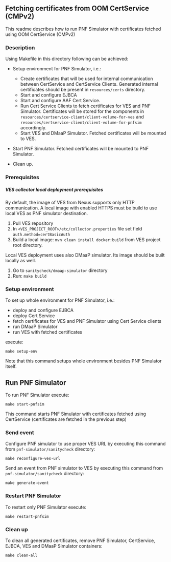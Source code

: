 ## Fetching certificates from OOM CertService (CMPv2)
This readme describes how to run PNF Simulator with certificates fetched using OOM CertService (CMPv2) 

### Description

Using Makefile in this directory following can be achieved:

* Setup environment for PNF Simulator, i.e.:
    * Create certificates that will be used for internal communication between CertService and CertService Clients. 
    Generated internal certificates should be present in `resources/certs` directory.
    * Start and configure EJBCA
    * Start and configure AAF Cert Service.
    * Run Cert Service Clients to fetch certificates for VES and PNF Simulator. Certificates will be stored for the components 
in `resources/certservice-client/client-volume-for-ves` and `resources/certservice-client/client-volume-for-pnfsim` accordingly.
    *  Start VES and DMaaP Simulator. Fetched certificates will be mounted to VES.

* Start PNF Simulator. Fetched certificates will be mounted to PNF Simulator.
* Clean up.
        
### Prerequisites
##### VES collector local deployment prerequisites

By default, the image of VES from Nexus supports only HTTP communication. A local image with enabled HTTPS must be 
build to use local VES as PNF simulator destination.

1. Pull VES repository
2. In `<VES_PROJECT_ROOT>/etc/collector.properties` file set field `auth.method=certBasicAuth`
3. Build a local image: `mvn clean install docker:build` from VES project root directory.

Local VES deployment uses also DMaaP simulator. Its image should be built locally as well.
1. Go to `sanitycheck/dmaap-simulator` directory
2. Run: `make build`



### Setup environment
To set up whole environment for PNF Simulator, i.e.:
- deploy and configure EJBCA
- deploy Cert Service
- fetch certificates for VES and PNF Simulator using Cert Service clients
- run DMaaP Simulator
- run VES with fetched certificates

execute:
````
make setup-env
````
Note that this command setups whole environment besides PNF Simulator itself. 

## Run PNF Simulator
To run PNF Simulator execute:
````
make start-pnfsim
````
This command starts PNF Simulator with certificates fetched using CertService (certificates are fetched in the previous step)

### Send event

Configure PNF simulator to use proper VES URL by executing this command from ``pnf-simulator/sanitycheck`` directory:
```
make reconfigure-ves-url
```

 
Send an event from PNF simulator to VES by executing this command from ``pnf-simulator/sanitycheck`` directory:
```
make generate-event
```

### Restart PNF Simulator

To restart only PNF Simulator execute:
```
make restart-pnfsim
```

### Clean up
To clean all generated certificates, remove PNF Simulator, CertService, EJBCA, VES and DMaaP Simulator containers:
```
make clean-all
```
